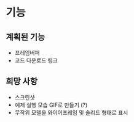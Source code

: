 # 기능

## 계획된 기능
*   프레임버퍼
*   코드 다운로드 링크

## 희망 사항
*   스크린샷
*   예제 실행 모습 GIF로 만들기 (?)
*   무작위 모델을 와이어프레임 및 솔리드 형태로 표시
